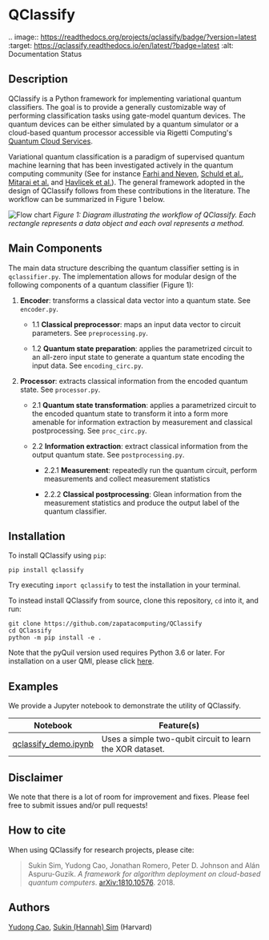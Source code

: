 
# QClassify

.. image:: https://readthedocs.org/projects/qclassify/badge/?version=latest
	:target: https://qclassify.readthedocs.io/en/latest/?badge=latest
	:alt: Documentation Status

## Description

QClassify is a Python framework for implementing variational quantum classifiers. The goal is to provide a generally customizable way of performing classification tasks using gate-model quantum devices. The quantum devices can be either simulated by a quantum simulator or a cloud-based quantum processor accessible via Rigetti Computing's [Quantum Cloud Services](https://www.rigetti.com/qcs).

Variational quantum classification is a paradigm of supervised quantum machine learning that has been investigated actively in the quantum computing community (See for instance [Farhi and Neven](https://arxiv.org/abs/1802.06002), [Schuld et al.](https://arxiv.org/abs/1804.00633), [Mitarai et al.](https://arxiv.org/abs/1803.00745) and [Havlicek et al.](https://arxiv.org/abs/1804.11326)). The general framework adopted in the design of QClassify follows from these contributions in the literature. The workflow can be summarized in Figure 1 below. 

![Flow chart](https://github.com/zapatacomputing/QClassify/blob/master/images/qclassify.png)
*Figure 1: Diagram illustrating the workflow of QClassify. Each rectangle represents a data object and each oval represents a method.* 



## Main Components

The main data structure describing the quantum classifier setting is in `qclassifier.py`. The implementation allows for modular design of the following components of a quantum classifier (Figure 1): 

1. **Encoder**: transforms a classical data vector into a quantum state. See `encoder.py`.

    + 1.1 **Classical preprocessor**: maps an input data vector to circuit parameters. See `preprocessing.py`.
    
    + 1.2 **Quantum state preparation**: applies the parametrized circuit to an all-zero input state to generate a quantum state encoding the input data. See `encoding_circ.py`.
    
2. **Processor**: extracts classical information from the encoded quantum state. See `processor.py`.

    + 2.1 **Quantum state transformation**: applies a parametrized circuit to the encoded quantum state to transform it into a form more amenable for information extraction by measurement and classical postprocessing. See `proc_circ.py`.
    
    + 2.2 **Information extraction**: extract classical information from the output quantum state. See `postprocessing.py`.
    
      - 2.2.1 **Measurement**: repeatedly run the quantum circuit, perform measurements and collect measurement statistics
        
      - 2.2.2 **Classical postprocessing**: Glean information from the measurement statistics and produce the output label of the quantum classifier.



## Installation

To install QClassify using ``pip``:


	pip install qclassify


Try executing ``import qclassify`` to test the installation in your terminal.


To instead install QClassify from source, clone this repository, ``cd`` into it, and run:

	git clone https://github.com/zapatacomputing/QClassify
	cd QClassify
	python -m pip install -e .

Note that the pyQuil version used requires Python 3.6 or later. For installation on a user QMI, please click [here](https://github.com/hsim13372/QCompress/blob/master/qmi_instructions.rst).


## Examples


We provide a Jupyter notebook to demonstrate the utility of QClassify. 

Notebook | Feature(s)
---------|---------------
   [qclassify_demo.ipynb](https://github.com/zapatacomputing/QClassify/blob/master/examples/qclassify_demo.ipynb) | Uses a simple two-qubit circuit to learn the XOR dataset. 


## Disclaimer

We note that there is a lot of room for improvement and fixes. Please feel free to submit issues and/or pull requests!


## How to cite

When using QClassify for research projects, please cite:

>	Sukin Sim, Yudong Cao, Jonathan Romero, Peter D. Johnson and Alán Aspuru-Guzik.
	*A framework for algorithm deployment on cloud-based quantum computers*.
	[arXiv:1810.10576](https://arxiv.org/abs/1810.10576). 2018.


## Authors

[Yudong Cao](https://github.com/yudongcao),
[Sukin (Hannah) Sim](https://github.com/hsim13372) (Harvard)

